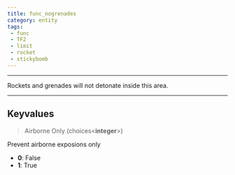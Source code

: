 ```yaml
---
title: func_nogrenades
category: entity
tags:
 - func
 - TF2 
 - limit
 - rocket
 - stickybomb
---
```


----
Rockets and grenades will not detonate inside this area.

---
## Keyvalues

>Airborne Only (choices&lt;**integer**&gt;)

Prevent airborne exposions only

 - **0**: False
 - **1**: True